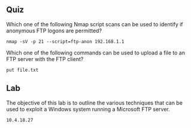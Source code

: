 


## Quiz

Which one of the following Nmap script scans can be used to identify if anonymous FTP logons are permitted?

	nmap -sV -p 21 --script=ftp-anon 192.168.1.1

Which one of the following commands can be used to upload a file to an FTP server with the FTP client?

	put file.txt
## Lab 

The objective of this lab is to outline the various techniques that can be used to exploit a Windows system running a Microsoft FTP server.

```
10.4.18.27
```